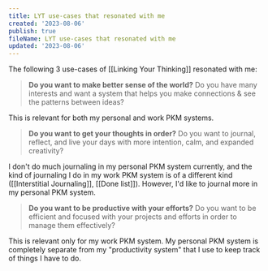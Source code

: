 ```yaml
---
title: LYT use-cases that resonated with me
created: '2023-08-06'
publish: true
fileName: LYT use-cases that resonated with me
updated: '2023-08-06'
---
```


The following 3 use-cases of [[Linking Your Thinking]] resonated with me:

> **Do you want to make better sense of the world?**
> Do you have many interests and want a system that helps you make connections & see the patterns between ideas?

This is relevant for both my personal and work PKM systems.

> **Do you want to get your thoughts in order?**
> Do you want to journal, reflect, and live your days with more intention, calm, and expanded creativity?

I don't do much journaling in my personal PKM system currently, and the kind of journaling I do in my work PKM system is of a different kind ([[Interstitial Journaling]], [[Done list]]). However, I'd like to journal more in my personal PKM system.

> **Do you want to be productive with your efforts?**
> Do you want to be efficient and focused with your projects and efforts in order to manage them effectively?

This is relevant only for my work PKM system. My personal PKM system is completely separate from my "productivity system" that I use to keep track of things I have to do.
